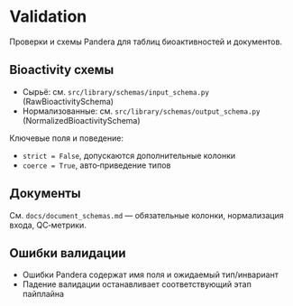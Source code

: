 # Validation

Проверки и схемы Pandera для таблиц биоактивностей и документов.

## Bioactivity схемы

- Сырьё: см. `src/library/schemas/input_schema.py` (RawBioactivitySchema)
- Нормализованные: см. `src/library/schemas/output_schema.py` (NormalizedBioactivitySchema)

Ключевые поля и поведение:
- `strict = False`, допускаются дополнительные колонки
- `coerce = True`, авто‑приведение типов

## Документы

См. `docs/document_schemas.md` — обязательные колонки, нормализация входа, QC‑метрики.

## Ошибки валидации

- Ошибки Pandera содержат имя поля и ожидаемый тип/инвариант
- Падение валидации останавливает соответствующий этап пайплайна
